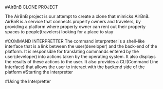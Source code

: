 #AirBnB CLONE PROJECT

The AirBnB project is our attempt to create a clone that mimicks AirBnB.
AirBnB is a service that connects property owners and travelers, by providing a platform where property owner can rent out their property spaces to people(travelers) looking for a place to stay

#COMMAND INTERPRETTER
The command interpretter is a shell-like interface that is a link between the user(developer) and the back-end of the platform.
It is responsible for translating commands entered by the user(developer) into actions taken by the operating system. It also displays the results of these actions to the user.
It also provides a CLI(Command Line Interface) that allows the user to interact with the backend side of the platform
#Starting the Interpretter


#Using the Interpretter

